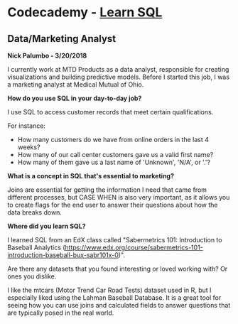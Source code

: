 # Codecademy - [Learn SQL](https://www.codecademy.com/learn/learn-sql)

## Data/Marketing Analyst

**Nick Palumbo - 3/20/2018**

I currently work at MTD Products as a data analyst, responsible for creating visualizations and building predictive models. Before I started this job, I was a marketing analyst at Medical Mutual of Ohio.

**How do you use SQL in your day-to-day job?**

I use SQL to access customer records that meet certain qualifications. 

For instance:

- How many customers do we have from online orders in the last 4 weeks?
- How many of our call center customers gave us a valid first name?
- How many of them gave us a last name of 'Unknown', 'N/A', or '.'?

**What is a concept in SQL that's essential to marketing?**

Joins are essential for getting the information I need that came from different processes, but CASE WHEN is also very important, as it allows you to create flags for the end user to answer their questions about how the data breaks down.

**Where did you learn SQL?**

I learned SQL from an EdX class called "Sabermetrics 101: Introduction to Baseball Analytics (https://www.edx.org/course/sabermetrics-101-introduction-baseball-bux-sabr101x-0)".

Are there any datasets that you found interesting or loved working with? Or ones you dislike.

I like the mtcars (Motor Trend Car Road Tests) dataset used in R, but I especially liked using the Lahman Baseball Database. It is a great tool for seeing how you can use joins and calculated fields to answer questions that are typically posed in the real world.
